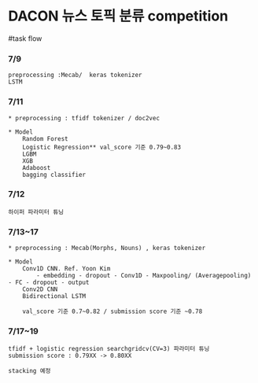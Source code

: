 # DACON 뉴스 토픽 분류 competition

#task flow

### 7/9 
    preprocessing :Mecab/  keras tokenizer
    LSTM

### 7/11
    * preprocessing : tfidf tokenizer / doc2vec
    
    * Model
        Random Forest
        Logistic Regression** val_score 기준 0.79~0.83
        LGBM
        XGB
        Adaboost
        bagging classifier

### 7/12
    하이퍼 파라미터 튜닝

### 7/13~17
    * preprocessing : Mecab(Morphs, Nouns) , keras tokenizer
    
    * Model
        Conv1D CNN. Ref. Yoon Kim
            - embedding - dropout - Conv1D - Maxpooling/ (Averagepooling) - FC - dropout - output
        Conv2D CNN
        Bidirectional LSTM

        val_score 기준 0.7~0.82 / submission score 기준 ~0.78

### 7/17~19
    tfidf + logistic regression searchgridcv(CV=3) 파라미터 튜닝 
    submission score : 0.79XX -> 0.80XX
    
    stacking 예정


